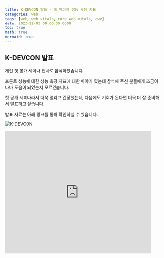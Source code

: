 ```yaml
---
title: K-DEVCON 발표 - 웹 페이지 성능 측정 지표
categories: web
tags: [web, web vitals, core web vitals, cwv]
date: 2023-12-03 00:00:00 0000
toc: true
math: true
mermaid: true
---
```


## K-DEVCON 발표

개인 첫 공개 세미나 연사로 참석하였습니다.

프론트 성능에 대한 성능 측정 지표에 대한 이야기 였는데 참석해 주신 분들에게 조금이나마 도움이 되었는지 모르겠습니다.

첫 공개 세미나라서 더욱 떨리고 긴장했는데, 다음에도 기회가 된다면 더욱 더 잘 준비해서 발표하고 싶습니다.

발표 자료는 아래 링크를 통해 확인하실 수 있습니다.

![K-DEVCON](https://onedrive.live.com/embed?resid=884E6FE11C46974%211447&authkey=%21ALxGXMDrzq21xtY&width=661&height=459)

<iframe src="https://www.slideshare.net/slideshow/embed_code/key/aKQ8d7i5FZkMKC?hostedIn=slideshare&page=upload" width="476" height="400" frameborder="0" marginwidth="0" marginheight="0" scrolling="no"></iframe>
